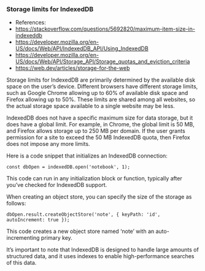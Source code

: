 ### Storage limits for IndexedDB

- References: 
- https://stackoverflow.com/questions/5692820/maximum-item-size-in-indexeddb
- https://developer.mozilla.org/en-US/docs/Web/API/IndexedDB_API/Using_IndexedDB
- https://developer.mozilla.org/en-US/docs/Web/API/Storage_API/Storage_quotas_and_eviction_criteria
- https://web.dev/articles/storage-for-the-web 

Storage limits for IndexedDB are primarily determined by the available disk space on the user’s device. Different browsers have different storage limits, such as Google Chrome allowing up to 60% of available disk space and Firefox allowing up to 50%. These limits are shared among all websites, so the actual storage space available to a single website may be less.

IndexedDB does not have a specific maximum size for data storage, but it does have a global limit. For example, in Chrome, the global limit is 50 MB, and Firefox allows storage up to 250 MB per domain. If the user grants permission for a site to exceed the 50 MB IndexedDB quota, then Firefox does not impose any more limits.

Here is a code snippet that initializes an IndexedDB connection:

```
const dbOpen = indexedDB.open('notebook', 1);
```

This code can run in any initialization block or function, typically after you’ve checked for IndexedDB support.

When creating an object store, you can specify the size of the storage as follows:

```
dbOpen.result.createObjectStore('note', { keyPath: 'id', autoIncrement: true });
```

This code creates a new object store named ‘note’ with an auto-incrementing primary key.

It’s important to note that IndexedDB is designed to handle large amounts of structured data, and it uses indexes to enable high-performance searches of this data.